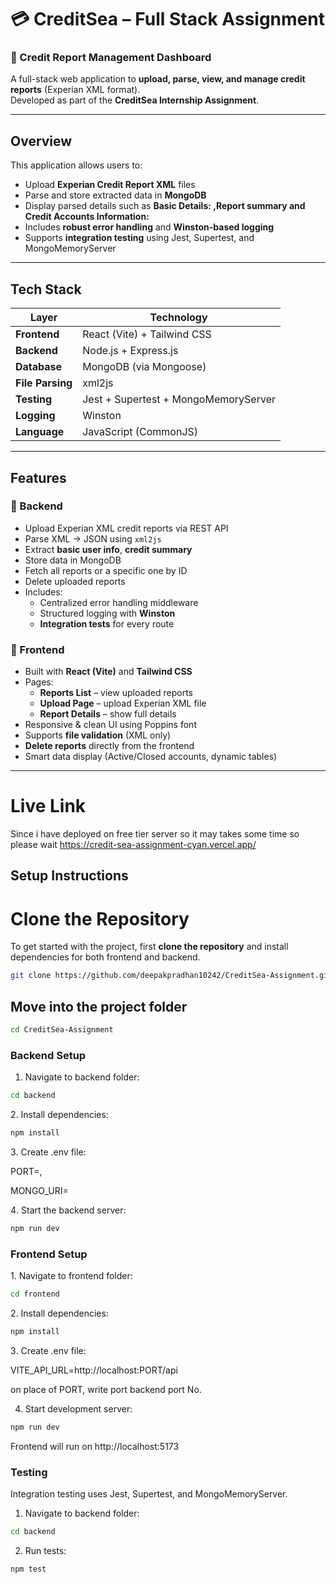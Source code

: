 # 💳 CreditSea – Full Stack Assignment

### 🚀 Credit Report Management Dashboard

A full-stack web application to **upload, parse, view, and manage credit reports** (Experian XML format).  
Developed as part of the **CreditSea Internship Assignment**.

---

##  Overview

This application allows users to:

- Upload **Experian Credit Report XML** files
- Parse and store extracted data in **MongoDB**
- Display parsed details such as **Basic Details: ,Report summary and Credit Accounts Information:**
- Includes **robust error handling** and **Winston-based logging**
- Supports **integration testing** using Jest, Supertest, and MongoMemoryServer

---

##  Tech Stack

| Layer | Technology |
|-------|-------------|
| **Frontend** | React (Vite) + Tailwind CSS |
| **Backend** | Node.js + Express.js |
| **Database** | MongoDB (via Mongoose) |
| **File Parsing** | xml2js |
| **Testing** | Jest + Supertest + MongoMemoryServer |
| **Logging** | Winston |
| **Language** | JavaScript (CommonJS) |

---

##  Features

### 🔹 Backend
- Upload Experian XML credit reports via REST API
- Parse XML → JSON using `xml2js`
- Extract **basic user info**, **credit summary**
- Store data in MongoDB
- Fetch all reports or a specific one by ID
- Delete uploaded reports
- Includes:
  - Centralized error handling middleware
  - Structured logging with **Winston**
  - **Integration tests** for every route

### 🔹 Frontend
- Built with **React (Vite)** and **Tailwind CSS**
- Pages:
  - **Reports List** – view uploaded reports
  - **Upload Page** – upload Experian XML file
  - **Report Details** – show full details
- Responsive & clean UI using Poppins font
- Supports **file validation** (XML only)
- **Delete reports** directly from the frontend
- Smart data display (Active/Closed accounts, dynamic tables)

---
#  Live Link
Since i have deployed on free tier server so it may takes some time so please wait
https://credit-sea-assignment-cyan.vercel.app/

##  Setup Instructions

# Clone the Repository

To get started with the project, first **clone the repository** and install dependencies for both frontend and backend.

```bash
git clone https://github.com/deepakpradhan10242/CreditSea-Assignment.git
```
## Move into the project folder
```bash
cd CreditSea-Assignment
```

###  Backend Setup

1. Navigate to backend folder:
```bash
cd backend
```

2️. Install dependencies:
```bash
npm install
```

3️. Create .env file:

PORT=,

MONGO_URI=


4️. Start the backend server:
```bash
npm run dev
```

### Frontend Setup

1️. Navigate to frontend folder:
```bash
cd frontend
```


2️. Install dependencies:
```bash
npm install
```
3️. Create .env file:

VITE_API_URL=http://localhost:PORT/api

on place of PORT, write port backend port No.

4. Start development server:
```bash
npm run dev
```
Frontend will run on http://localhost:5173

### Testing
Integration testing uses Jest, Supertest, and MongoMemoryServer.

1. Navigate to backend folder:
```bash
cd backend
```

2. Run tests:
```bash
npm test
```
